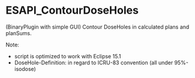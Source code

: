 # ESAPI_ContourDoseHoles
(BinaryPlugin with simple GUI)
Contour DoseHoles in calculated plans and planSums.

Note:
- script is optimized to work with Eclipse 15.1
- DoseHole-Definition: in regard to ICRU-83 convention (all under 95%-isodose)
